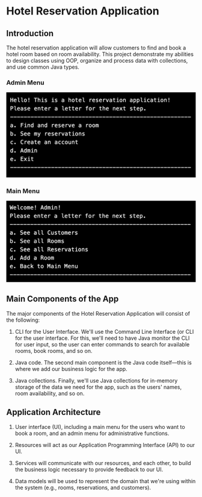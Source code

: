 # Hotel Reservation Application

## Introduction

The hotel reservation application will allow customers to find and 
book a hotel room based on room availability. This project 
demonstrate my abilities to design classes using OOP, 
organize and process data with collections, and use common Java types.

### Admin Menu

![image](https://github.com/ken1009us/hotel-reservation-application/blob/main/img/mainMenu.png "adminMenu")

### Main Menu

![image](https://github.com/ken1009us/hotel-reservation-application/blob/main/img/adminMenu.png "adminMenu")

## Main Components of the App

The major components of the Hotel Reservation Application will consist of the following:
 
 1. CLI for the User Interface. We'll use the Command Line Interface 
 (or CLI for the user interface. For this, 
 we'll need to have Java monitor the CLI for user input, 
 so the user can enter commands to search for available rooms, book rooms, and so on.
 
 2. Java code. The second main component is the Java code itself—this 
 is where we add our business logic for the app.
 
 3. Java collections. Finally, we'll use Java collections for 
 in-memory storage of the data we need for the app, such as the users' names, 
 room availability, and so on.
 
 ## Application Architecture
 
 1. User interface (UI), including a main menu for the users who want to book a room, 
 and an admin menu for administrative functions.
 
 2. Resources will act as our Application Programming Interface (API) to our UI.
 
 3. Services will communicate with our resources, and each other, 
 to build the business logic necessary to provide feedback to our UI.
 
 4. Data models will be used to represent the domain that we're using within the system 
 (e.g., rooms, reservations, and customers).